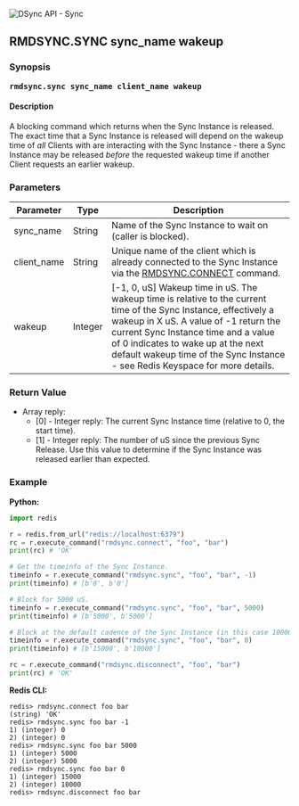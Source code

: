 ![DSync API - Sync](../images/dsync_logo_api.png)


## RMDSYNC.SYNC sync_name wakeup

### Synopsis

<strong><samp>rmdsync.sync sync_name client_name wakeup</samp></strong>


#### Description

A blocking command which returns when the Sync Instance is released. The exact
time that a Sync Instance is released will depend on the wakeup time of _all_
Clients with are interacting with the Sync Instance - there a Sync Instance may
be released _before_ the requested wakeup time if another Client requests an
earlier wakeup.


### Parameters

| Parameter | Type | Description
| --- | --- | ---
| sync_name | String | Name of the Sync Instance to wait on (caller is blocked).
| client_name | String | Unique name of the client which is already connected to the Sync Instance via the  [RMDSYNC.CONNECT](./connect.md) command.
| wakeup | Integer | [-1, 0, uS] Wakeup time in uS. The wakeup time is relative to the current time of the Sync Instance, effectively a wakeup in X uS. A value of -1 return the current Sync Instance time and a value of 0 indicates to wake up at the next default wakeup time of the Sync Instance - see Redis Keyspace for more details.

### Return Value

* Array reply:
    * [0] - Integer reply: The current Sync Instance time (relative to 0, the start time).
    * [1] - Integer reply: The number of uS since the previous Sync Release. Use this value to determine if the Sync Instance was released earlier than expected.


### Example

__Python:__
```python
import redis

r = redis.from_url("redis://localhost:6379")
rc = r.execute_command("rmdsync.connect", "foo", "bar")
print(rc) # 'OK'

# Get the timeinfo of the Sync Instance.
timeinfo = r.execute_command("rmdsync.sync", "foo", "bar", -1)
print(timeinfo) # [b'0', b'0']

# Block for 5000 uS.
timeinfo = r.execute_command("rmdsync.sync", "foo", "bar", 5000)
print(timeinfo) # [b'5000', b'5000']

# Block at the default cadence of the Sync Instance (in this case 10000 uS).
timeinfo = r.execute_command("rmdsync.sync", "foo", "bar", 0)
print(timeinfo) # [b'15000', b'10000']

rc = r.execute_command("rmdsync.disconnect", "foo", "bar")
print(rc) # 'OK'
```

__Redis CLI:__
```cli
redis> rmdsync.connect foo bar
(string) 'OK'
redis> rmdsync.sync foo bar -1
1) (integer) 0
2) (integer) 0
redis> rmdsync.sync foo bar 5000
1) (integer) 5000
2) (integer) 5000
redis> rmdsync.sync foo bar 0
1) (integer) 15000
2) (integer) 10000
redis> rmdsync.disconnect foo bar
```
